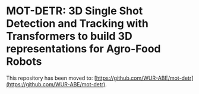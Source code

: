 # MOT-DETR: 3D Single Shot Detection and Tracking with Transformers to build 3D representations for Agro-Food Robots

This repository has been moved to: [https://github.com/WUR-ABE/mot-detr](https://github.com/WUR-ABE/mot-detr).
